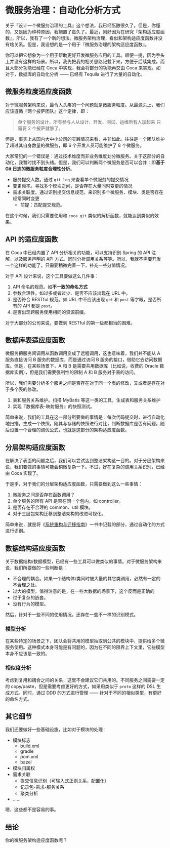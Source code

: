 # 微服务治理：自动化分析方式

关于『设计一个微服务治理的工具』这个想法，我已经酝酿很久了。但是，你懂的，又是因为种种原因，我搁置了蛮久了。最近，刚好因为在研究『架构适应度函数』，所以，我有了一个新的想法。微服务架构治理，看似和架构适应度函数并没有啥关系。但是，我设想的是一个用于『微服务治理的架构适应度函数』。

你可以把它想象为一个用于帮助更好开发微服务应用的工具。顺便一提，因为手头上并没有这样的场景。所以，我先把我的相关思路记载下来，方便于后续集成。而且大部分功能已经在 Coca 中实现，我会将部分的功能再交由 Coca 来实现。如对于，数据库的自动化分析 —— 已经有 Tequila 进行了大量的自动化。

## 微服务粒度适应度函数

对于微服务架构来说，最令人头疼的一个问题就是微服务粒度。从最源头上，我们应该遵循『两个披萨团队』这个定律，即：

> 单个服务的设计，所有参与人从设计、开发、测试、运维所有人加起来 只需要 2 个披萨就够了。

但是，事实上从国内大中小公司的实践情况来看，并非如此。往往是一个团队维护了超过其自身数量的微服务，即 6 个开发人员可能维护了 8 个微服务。

大家常犯的一个错误是：通过技术维度而非业务维度划分微服务。关于这部分的自动化，我暂时找不到头绪。但是，我们可以判断两个微服务是否可以合并：即**基于 Git 日志的微服务粒度合理性分析**。

 - 服务提交人数。通过 `git log` 来查看单个微服务的提交情况
 - 变更频率。寻找多个模块之间，是否存在大量同时变更的情况
 - 需求关联度。通过识别提交信息规范，来识别多个微服务、模块、类是否存在经常同时变更
    - 前提：匹配提交规范。

在这个时候，我们只需要使用和 `coca git` 类似的解析函数，就能达到类似的效果。

## API 的适应度函数

在 Coca 中已经内置了 API 分析相关的功能，可以支持识别 Spring 的 API 注解，以及服务声明的 API 方式，同时分析调用关系等等。所以，我就不需要开发一个这样的功能了，只需要稍微完善一下，补充一些分值情况。

对于 API 设计来说，这个工具要做这么几件事：

1. API 命名的规范。如**不一致的命名方式**
2. 参数合理性。如过多或者过少、是否不应该出现在 URL 中。
3. 是否符合 RESTful 规范。如 URL 中不应该出现 `get` 和 `post` 等字眼，是否所有的 API 都是 `post`。
4. 是否出现跨服务使用相同的资源前缀。

对于大部分的公司来说，要做到 RESTful 的第一级都相当的困难。

## 数据库表适应度函数

微服务把服务间调用从函数调用变成了远程调用，这也意味着，我们并不能从 A 服务直接访问 B 服务的数据库，而是通过访问 B 服务的接口，借助它去访问数据库。但是，在某些场景下，A 和 B 是需要共用数据库（比如说，收费的 Oracle 数据库实例），但是我们需要强制性的限制 A 和 B 服务对于表的访问。

所以，我们需要分析多个服务之间是否存在对于同一个表的修改，又或者是存在对于多个表的修改。

1. 表和服务关系维护。扫描 MyBatis 等这一类的工具，生成表和服务关系维护
2. 实现『数据库表-映射服务』的快照测试。

简单来说，我们的工具在这一部分所要做的事情是：每次代码提交时，进行自动化地扫描，生成一个快照。刚其与存储的快照进行对比，判断数据库是否有问题。随后设置一个合理的调优公式，也就是这部分的架构适应度函数。

## 分层架构适应度函数

在解决了表面的问题之后，我们可以尝试达到整洁架构这一目的。对于分层架构来说，我们要做的事情可能会稍微复杂一下。不过，好在复杂的调用关系识别，已经由 Coca 实现了。

于是乎，对于我们的分层架构适应度函数，只需要做到这么一些事情：

1. 微服务之间是否存在函数调用？
2. 单个服务的所有 API 是否在同一个包内，如 controller。
3. 是否存在不合理的 common、util 模块。
4. 对于三层包架构迁移到整洁架构的改进可视化。

简单来说，就是将《[系统重构与迁移指南](https://migration.ink/)》一书中记载的部分，通过自动化的方式进行识别。

## 数据结构适应度函数

关于数据结构/数据模型，已经有一些工具可以做类似的事情。对于微服务架构来说，我们所要做的一些判断是：

 - 不合理的耦合。如果一个结构体/类同时被大量的其它类调用，必然有一定的不合理之处。
 - 过大的模型。值得注意的是，在一些大数据的场景下，这个反而是正确的
 - 过于复杂的嵌套。
 - 没有行为的模型。

然后，针对于一些不同的使用情况，还存在一些不一样的识别模式。

### 模型分析

在某些特定的场景之下，团队会将共用的模型抽取到公共的模块中，提供给多个微服务使用。这种模式本身可能是有问题的，因为在不同的限界上下文里，它些模型本身不应该是一致的。

### 相似度分析

考虑到复用和耦合之间的关系，这里不会建议它们共用的。不同服务之间需要一定的 copy/paste，但是需要考虑更好的方式，如采用类似于 `proto` 这样的 DSL 生成方式。同时，通过 DDD 的方式进行管理 —— 针对于不同的相似类型，有更好的命名方式。

## 其它细节 

我们还要做好一些基础设施，比如对于模块的处理：

 - 模块标志
   - build.xml
   - gradle
   - pom.xml
   - bazel
 - 模块归属权
 - 需求关联
   - 提交信息识别（可输入式正则关系，配置化）
   - 记录包-需求-服务关系
   - 聚类分析
 - ……

嗯，这些都不是容易的事。

## 结论

你的微服务架构适应度函数呢？

